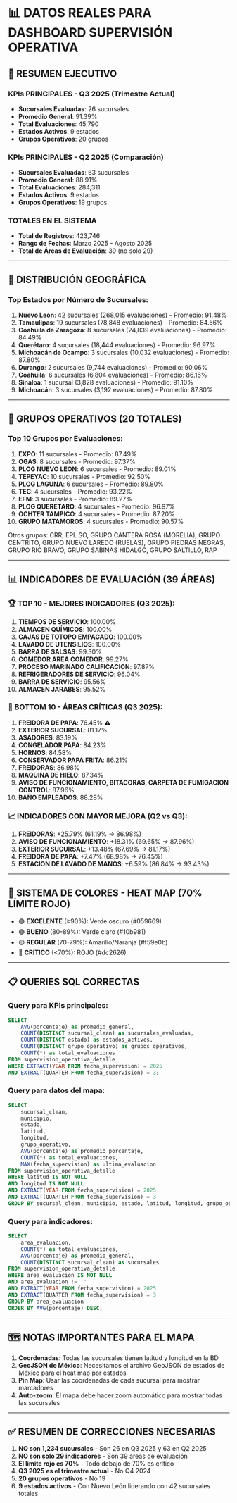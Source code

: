 # 📊 DATOS REALES PARA DASHBOARD SUPERVISIÓN OPERATIVA

## 🎯 RESUMEN EJECUTIVO

### KPIs PRINCIPALES - Q3 2025 (Trimestre Actual)
- **Sucursales Evaluadas**: 26 sucursales
- **Promedio General**: 91.39%
- **Total Evaluaciones**: 45,790
- **Estados Activos**: 9 estados
- **Grupos Operativos**: 20 grupos

### KPIs PRINCIPALES - Q2 2025 (Comparación)
- **Sucursales Evaluadas**: 63 sucursales  
- **Promedio General**: 88.91%
- **Total Evaluaciones**: 284,311
- **Estados Activos**: 9 estados
- **Grupos Operativos**: 19 grupos

### TOTALES EN EL SISTEMA
- **Total de Registros**: 423,746
- **Rango de Fechas**: Marzo 2025 - Agosto 2025
- **Total de Áreas de Evaluación**: 39 (no solo 29)

---

## 📍 DISTRIBUCIÓN GEOGRÁFICA

### Top Estados por Número de Sucursales:
1. **Nuevo León**: 42 sucursales (268,015 evaluaciones) - Promedio: 91.48%
2. **Tamaulipas**: 19 sucursales (78,848 evaluaciones) - Promedio: 84.56%
3. **Coahuila de Zaragoza**: 8 sucursales (24,839 evaluaciones) - Promedio: 84.49%
4. **Querétaro**: 4 sucursales (18,444 evaluaciones) - Promedio: 96.97%
5. **Michoacán de Ocampo**: 3 sucursales (10,032 evaluaciones) - Promedio: 87.80%
6. **Durango**: 2 sucursales (9,744 evaluaciones) - Promedio: 90.06%
7. **Coahuila**: 6 sucursales (6,804 evaluaciones) - Promedio: 86.16%
8. **Sinaloa**: 1 sucursal (3,828 evaluaciones) - Promedio: 91.10%
9. **Michoacán**: 3 sucursales (3,192 evaluaciones) - Promedio: 87.80%

---

## 👥 GRUPOS OPERATIVOS (20 TOTALES)

### Top 10 Grupos por Evaluaciones:
1. **EXPO**: 11 sucursales - Promedio: 87.49%
2. **OGAS**: 8 sucursales - Promedio: 97.37%
3. **PLOG NUEVO LEON**: 6 sucursales - Promedio: 89.01%
4. **TEPEYAC**: 10 sucursales - Promedio: 92.50%
5. **PLOG LAGUNA**: 6 sucursales - Promedio: 89.80%
6. **TEC**: 4 sucursales - Promedio: 93.22%
7. **EFM**: 3 sucursales - Promedio: 89.27%
8. **PLOG QUERETARO**: 4 sucursales - Promedio: 96.97%
9. **OCHTER TAMPICO**: 4 sucursales - Promedio: 87.20%
10. **GRUPO MATAMOROS**: 4 sucursales - Promedio: 90.57%

Otros grupos: CRR, EPL SO, GRUPO CANTERA ROSA (MORELIA), GRUPO CENTRITO, GRUPO NUEVO LAREDO (RUELAS), GRUPO PIEDRAS NEGRAS, GRUPO RIO BRAVO, GRUPO SABINAS HIDALGO, GRUPO SALTILLO, RAP

---

## 📊 INDICADORES DE EVALUACIÓN (39 ÁREAS)

### 🏆 TOP 10 - MEJORES INDICADORES (Q3 2025):
1. **TIEMPOS DE SERVICIO**: 100.00%
2. **ALMACEN QUÍMICOS**: 100.00%
3. **CAJAS DE TOTOPO EMPACADO**: 100.00%
4. **LAVADO DE UTENSILIOS**: 100.00%
5. **BARRA DE SALSAS**: 99.30%
6. **COMEDOR AREA COMEDOR**: 99.27%
7. **PROCESO MARINADO CALIFICACION**: 97.87%
8. **REFRIGERADORES DE SERVICIO**: 96.04%
9. **BARRA DE SERVICIO**: 95.56%
10. **ALMACEN JARABES**: 95.52%

### 🚨 BOTTOM 10 - ÁREAS CRÍTICAS (Q3 2025):
1. **FREIDORA DE PAPA**: 76.45% ⚠️
2. **EXTERIOR SUCURSAL**: 81.17%
3. **ASADORES**: 83.19%
4. **CONGELADOR PAPA**: 84.23%
5. **HORNOS**: 84.58%
6. **CONSERVADOR PAPA FRITA**: 86.21%
7. **FREIDORAS**: 86.98%
8. **MAQUINA DE HIELO**: 87.34%
9. **AVISO DE FUNCIONAMIENTO, BITACORAS, CARPETA DE FUMIGACION CONTROL**: 87.96%
10. **BAÑO EMPLEADOS**: 88.28%

### 📈 INDICADORES CON MAYOR MEJORA (Q2 vs Q3):
1. **FREIDORAS**: +25.79% (61.19% → 86.98%)
2. **AVISO DE FUNCIONAMIENTO**: +18.31% (69.65% → 87.96%)
3. **EXTERIOR SUCURSAL**: +13.48% (67.69% → 81.17%)
4. **FREIDORA DE PAPA**: +7.47% (68.98% → 76.45%)
5. **ESTACION DE LAVADO DE MANOS**: +6.59% (86.84% → 93.43%)

---

## 🎨 SISTEMA DE COLORES - HEAT MAP (70% LÍMITE ROJO)

- 🟢 **EXCELENTE** (≥90%): Verde oscuro (#059669)
- 🟢 **BUENO** (80-89%): Verde claro (#10b981)
- 🟡 **REGULAR** (70-79%): Amarillo/Naranja (#f59e0b)
- 🔴 **CRÍTICO** (<70%): ROJO (#dc2626)

---

## 📋 QUERIES SQL CORRECTAS

### Query para KPIs principales:
```sql
SELECT 
    AVG(porcentaje) as promedio_general,
    COUNT(DISTINCT sucursal_clean) as sucursales_evaluadas,
    COUNT(DISTINCT estado) as estados_activos,
    COUNT(DISTINCT grupo_operativo) as grupos_operativos,
    COUNT(*) as total_evaluaciones
FROM supervision_operativa_detalle
WHERE EXTRACT(YEAR FROM fecha_supervision) = 2025
AND EXTRACT(QUARTER FROM fecha_supervision) = 3;
```

### Query para datos del mapa:
```sql
SELECT 
    sucursal_clean,
    municipio,
    estado,
    latitud,
    longitud,
    grupo_operativo,
    AVG(porcentaje) as promedio_porcentaje,
    COUNT(*) as total_evaluaciones,
    MAX(fecha_supervision) as ultima_evaluacion
FROM supervision_operativa_detalle
WHERE latitud IS NOT NULL 
AND longitud IS NOT NULL
AND EXTRACT(YEAR FROM fecha_supervision) = 2025
AND EXTRACT(QUARTER FROM fecha_supervision) = 3
GROUP BY sucursal_clean, municipio, estado, latitud, longitud, grupo_operativo;
```

### Query para indicadores:
```sql
SELECT 
    area_evaluacion,
    COUNT(*) as total_evaluaciones,
    AVG(porcentaje) as promedio_general,
    COUNT(DISTINCT sucursal_clean) as sucursales
FROM supervision_operativa_detalle
WHERE area_evaluacion IS NOT NULL 
AND area_evaluacion != ''
AND EXTRACT(YEAR FROM fecha_supervision) = 2025
AND EXTRACT(QUARTER FROM fecha_supervision) = 3
GROUP BY area_evaluacion
ORDER BY AVG(porcentaje) DESC;
```

---

## 🗺️ NOTAS IMPORTANTES PARA EL MAPA

1. **Coordenadas**: Todas las sucursales tienen latitud y longitud en la BD
2. **GeoJSON de México**: Necesitamos el archivo GeoJSON de estados de México para el heat map por estados
3. **Pin Map**: Usar las coordenadas de cada sucursal para mostrar marcadores
4. **Auto-zoom**: El mapa debe hacer zoom automático para mostrar todas las sucursales

---

## ✅ RESUMEN DE CORRECCIONES NECESARIAS

1. **NO son 1,234 sucursales** - Son 26 en Q3 2025 y 63 en Q2 2025
2. **NO son solo 29 indicadores** - Son 39 áreas de evaluación
3. **El límite rojo es 70%** - Todo debajo de 70% es crítico
4. **Q3 2025 es el trimestre actual** - No Q4 2024
5. **20 grupos operativos** - No 19
6. **9 estados activos** - Con Nuevo León liderando con 42 sucursales totales